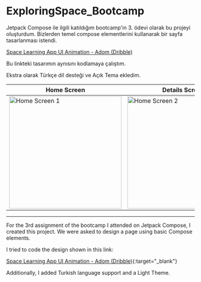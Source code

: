 # ExploringSpace_Bootcamp

Jetpack Compose ile ilgili katıldığım bootcamp'in 3. ödevi olarak bu projeyi oluşturdum. Bizlerden temel compose elementlerini kullanarak bir sayfa tasarlanması istendi.

<a href="http://dribbble.com/shots/21390645-Space-Learning-App-UI-Animation" target="_blank">Space Learning App UI Animation - Adom (Dribble)</a>

Bu linkteki tasarımın aynısını kodlamaya çalıştım. 

Ekstra olarak Türkçe dil desteği ve Açık Tema ekledim. 

| Home Screen | Details Screen |
| ------------- | ------------- |
| <img src="https://github.com/user-attachments/assets/1cf1f7ca-9d17-446b-a425-3ca8a6c4cbe2" alt="Home Screen 1" width="300"/> | <img src="https://github.com/user-attachments/assets/b66c4063-a5b6-4371-940d-687934e44123" alt="Home Screen 2" width="300"/> |

---------------------------------------------------------------------------------------------------------------------

For the 3rd assignment of the bootcamp I attended on Jetpack Compose, I created this project. We were asked to design a page using basic Compose elements.

I tried to code the design shown in this link:

[Space Learning App UI Animation - Adom (Dribble)](http://dribbble.com/shots/21390645-Space-Learning-App-UI-Animation){:target="_blank"}

Additionally, I added Turkish language support and a Light Theme.
